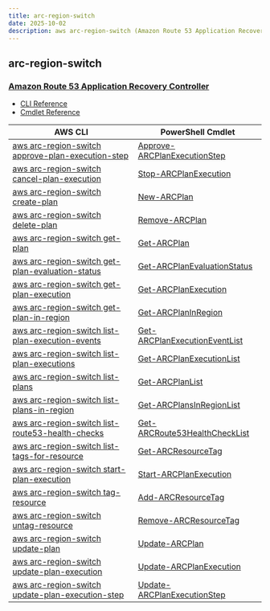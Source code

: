 ```yaml
---
title: arc-region-switch
date: 2025-10-02
description: aws arc-region-switch (Amazon Route 53 Application Recovery Controller) command/cmdlet list.
---
```


## arc-region-switch

### [Amazon Route 53 Application Recovery Controller](https://aws.amazon.com/route53/application-recovery-controller/)

* [CLI Reference](https://awscli.amazonaws.com/v2/documentation/api/latest/reference/arc-region-switch/index.html)
* [Cmdlet Reference](https://docs.aws.amazon.com/powershell/latest/reference/items/ARCRegionswitch_cmdlets.html)

|AWS CLI|PowerShell Cmdlet|
|----|----|
|[aws arc-region-switch approve-plan-execution-step](https://awscli.amazonaws.com/v2/documentation/api/latest/reference/arc-region-switch/approve-plan-execution-step.html)|[Approve-ARCPlanExecutionStep](https://docs.aws.amazon.com/powershell/latest/reference/items/Approve-ARCPlanExecutionStep.html)|
|[aws arc-region-switch cancel-plan-execution](https://awscli.amazonaws.com/v2/documentation/api/latest/reference/arc-region-switch/cancel-plan-execution.html)|[Stop-ARCPlanExecution](https://docs.aws.amazon.com/powershell/latest/reference/items/Stop-ARCPlanExecution.html)|
|[aws arc-region-switch create-plan](https://awscli.amazonaws.com/v2/documentation/api/latest/reference/arc-region-switch/create-plan.html)|[New-ARCPlan](https://docs.aws.amazon.com/powershell/latest/reference/items/New-ARCPlan.html)|
|[aws arc-region-switch delete-plan](https://awscli.amazonaws.com/v2/documentation/api/latest/reference/arc-region-switch/delete-plan.html)|[Remove-ARCPlan](https://docs.aws.amazon.com/powershell/latest/reference/items/Remove-ARCPlan.html)|
|[aws arc-region-switch get-plan](https://awscli.amazonaws.com/v2/documentation/api/latest/reference/arc-region-switch/get-plan.html)|[Get-ARCPlan](https://docs.aws.amazon.com/powershell/latest/reference/items/Get-ARCPlan.html)|
|[aws arc-region-switch get-plan-evaluation-status](https://awscli.amazonaws.com/v2/documentation/api/latest/reference/arc-region-switch/get-plan-evaluation-status.html)|[Get-ARCPlanEvaluationStatus](https://docs.aws.amazon.com/powershell/latest/reference/items/Get-ARCPlanEvaluationStatus.html)|
|[aws arc-region-switch get-plan-execution](https://awscli.amazonaws.com/v2/documentation/api/latest/reference/arc-region-switch/get-plan-execution.html)|[Get-ARCPlanExecution](https://docs.aws.amazon.com/powershell/latest/reference/items/Get-ARCPlanExecution.html)|
|[aws arc-region-switch get-plan-in-region](https://awscli.amazonaws.com/v2/documentation/api/latest/reference/arc-region-switch/get-plan-in-region.html)|[Get-ARCPlanInRegion](https://docs.aws.amazon.com/powershell/latest/reference/items/Get-ARCPlanInRegion.html)|
|[aws arc-region-switch list-plan-execution-events](https://awscli.amazonaws.com/v2/documentation/api/latest/reference/arc-region-switch/list-plan-execution-events.html)|[Get-ARCPlanExecutionEventList](https://docs.aws.amazon.com/powershell/latest/reference/items/Get-ARCPlanExecutionEventList.html)|
|[aws arc-region-switch list-plan-executions](https://awscli.amazonaws.com/v2/documentation/api/latest/reference/arc-region-switch/list-plan-executions.html)|[Get-ARCPlanExecutionList](https://docs.aws.amazon.com/powershell/latest/reference/items/Get-ARCPlanExecutionList.html)|
|[aws arc-region-switch list-plans](https://awscli.amazonaws.com/v2/documentation/api/latest/reference/arc-region-switch/list-plans.html)|[Get-ARCPlanList](https://docs.aws.amazon.com/powershell/latest/reference/items/Get-ARCPlanList.html)|
|[aws arc-region-switch list-plans-in-region](https://awscli.amazonaws.com/v2/documentation/api/latest/reference/arc-region-switch/list-plans-in-region.html)|[Get-ARCPlansInRegionList](https://docs.aws.amazon.com/powershell/latest/reference/items/Get-ARCPlansInRegionList.html)|
|[aws arc-region-switch list-route53-health-checks](https://awscli.amazonaws.com/v2/documentation/api/latest/reference/arc-region-switch/list-route53-health-checks.html)|[Get-ARCRoute53HealthCheckList](https://docs.aws.amazon.com/powershell/latest/reference/items/Get-ARCRoute53HealthCheckList.html)|
|[aws arc-region-switch list-tags-for-resource](https://awscli.amazonaws.com/v2/documentation/api/latest/reference/arc-region-switch/list-tags-for-resource.html)|[Get-ARCResourceTag](https://docs.aws.amazon.com/powershell/latest/reference/items/Get-ARCResourceTag.html)|
|[aws arc-region-switch start-plan-execution](https://awscli.amazonaws.com/v2/documentation/api/latest/reference/arc-region-switch/start-plan-execution.html)|[Start-ARCPlanExecution](https://docs.aws.amazon.com/powershell/latest/reference/items/Start-ARCPlanExecution.html)|
|[aws arc-region-switch tag-resource](https://awscli.amazonaws.com/v2/documentation/api/latest/reference/arc-region-switch/tag-resource.html)|[Add-ARCResourceTag](https://docs.aws.amazon.com/powershell/latest/reference/items/Add-ARCResourceTag.html)|
|[aws arc-region-switch untag-resource](https://awscli.amazonaws.com/v2/documentation/api/latest/reference/arc-region-switch/untag-resource.html)|[Remove-ARCResourceTag](https://docs.aws.amazon.com/powershell/latest/reference/items/Remove-ARCResourceTag.html)|
|[aws arc-region-switch update-plan](https://awscli.amazonaws.com/v2/documentation/api/latest/reference/arc-region-switch/update-plan.html)|[Update-ARCPlan](https://docs.aws.amazon.com/powershell/latest/reference/items/Update-ARCPlan.html)|
|[aws arc-region-switch update-plan-execution](https://awscli.amazonaws.com/v2/documentation/api/latest/reference/arc-region-switch/update-plan-execution.html)|[Update-ARCPlanExecution](https://docs.aws.amazon.com/powershell/latest/reference/items/Update-ARCPlanExecution.html)|
|[aws arc-region-switch update-plan-execution-step](https://awscli.amazonaws.com/v2/documentation/api/latest/reference/arc-region-switch/update-plan-execution-step.html)|[Update-ARCPlanExecutionStep](https://docs.aws.amazon.com/powershell/latest/reference/items/Update-ARCPlanExecutionStep.html)|


